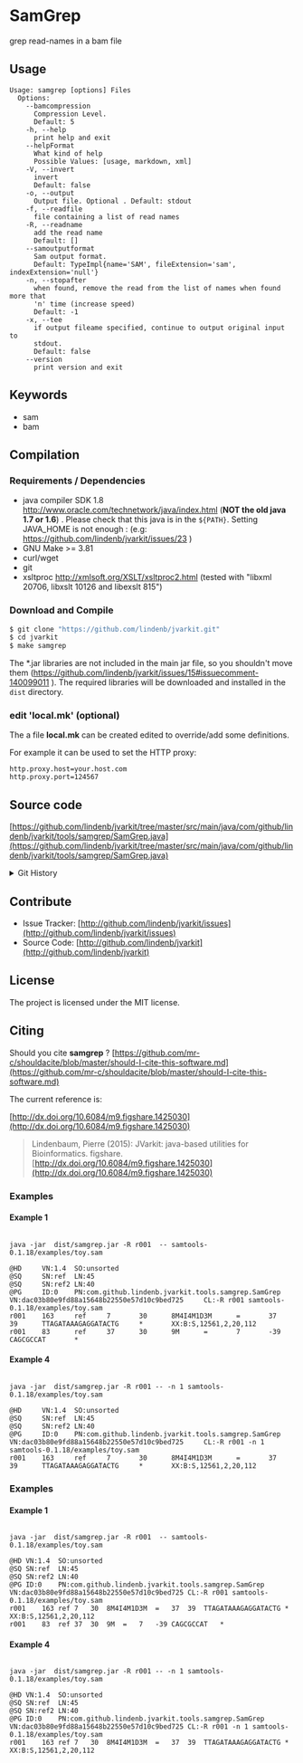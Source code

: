 # SamGrep

grep read-names in a bam file


## Usage

```
Usage: samgrep [options] Files
  Options:
    --bamcompression
      Compression Level.
      Default: 5
    -h, --help
      print help and exit
    --helpFormat
      What kind of help
      Possible Values: [usage, markdown, xml]
    -V, --invert
      invert
      Default: false
    -o, --output
      Output file. Optional . Default: stdout
    -f, --readfile
      file containing a list of read names
    -R, --readname
      add the read name
      Default: []
    --samoutputformat
      Sam output format.
      Default: TypeImpl{name='SAM', fileExtension='sam', indexExtension='null'}
    -n, --stopafter
      when found, remove the read from the list of names when found more that 
      'n' time (increase speed)
      Default: -1
    -x, --tee
      if output fileame specified, continue to output original input to 
      stdout. 
      Default: false
    --version
      print version and exit

```


## Keywords

 * sam
 * bam


## Compilation

### Requirements / Dependencies

* java compiler SDK 1.8 http://www.oracle.com/technetwork/java/index.html (**NOT the old java 1.7 or 1.6**) . Please check that this java is in the `${PATH}`. Setting JAVA_HOME is not enough : (e.g: https://github.com/lindenb/jvarkit/issues/23 )
* GNU Make >= 3.81
* curl/wget
* git
* xsltproc http://xmlsoft.org/XSLT/xsltproc2.html (tested with "libxml 20706, libxslt 10126 and libexslt 815")


### Download and Compile

```bash
$ git clone "https://github.com/lindenb/jvarkit.git"
$ cd jvarkit
$ make samgrep
```

The *.jar libraries are not included in the main jar file, so you shouldn't move them (https://github.com/lindenb/jvarkit/issues/15#issuecomment-140099011 ).
The required libraries will be downloaded and installed in the `dist` directory.

### edit 'local.mk' (optional)

The a file **local.mk** can be created edited to override/add some definitions.

For example it can be used to set the HTTP proxy:

```
http.proxy.host=your.host.com
http.proxy.port=124567
```
## Source code 

[https://github.com/lindenb/jvarkit/tree/master/src/main/java/com/github/lindenb/jvarkit/tools/samgrep/SamGrep.java](https://github.com/lindenb/jvarkit/tree/master/src/main/java/com/github/lindenb/jvarkit/tools/samgrep/SamGrep.java)


<details>
<summary>Git History</summary>

```
Wed May 17 14:09:36 2017 +0200 ; fix typo bioalcidae ; https://github.com/lindenb/jvarkit/commit/9db2344e7ce840df02c5a7b4e2a91d6f1a5f2e8d
Fri May 12 19:41:30 2017 +0200 ; fix make, empty doc ; https://github.com/lindenb/jvarkit/commit/52fcf6d46a779fd7153ebc032fae643d2e266e7e
Thu May 11 16:20:27 2017 +0200 ; move to jcommander ; https://github.com/lindenb/jvarkit/commit/15b6fabdbdd7ce0d1e20ca51e1c1a9db8574a59e
Sun May 7 13:21:47 2017 +0200 ; rm xml ; https://github.com/lindenb/jvarkit/commit/f37088a9651fa301c024ff5566534162bed8753d
Wed Apr 26 17:26:23 2017 +0200 ; cont jcommander ; https://github.com/lindenb/jvarkit/commit/ab6c7b760cd5376e08da24426cede7f84a6b3ae2
Fri Mar 25 17:18:27 2016 +0100 ; sammask ; https://github.com/lindenb/jvarkit/commit/b9c834afec6c7c9904baecd2fb2b61e57261da0f
Mon Jun 8 17:24:41 2015 +0200 ; cont ; https://github.com/lindenb/jvarkit/commit/f9a941d604f378ff40a32666c8381cb2450c7cfa
Fri May 23 15:32:54 2014 +0200 ; continue move to htsjdk ; https://github.com/lindenb/jvarkit/commit/b5a8a3bce5ecd952abffb7aae6223d1e03a9809e
Fri May 23 15:00:53 2014 +0200 ; cont moving to htsjdk ; https://github.com/lindenb/jvarkit/commit/81f98e337322928b07dfcb7a4045ba2464b7afa7
Mon May 12 10:28:28 2014 +0200 ; first sed on files ; https://github.com/lindenb/jvarkit/commit/79ae202e237f53b7edb94f4326fee79b2f71b8e8
Wed Feb 12 18:02:27 2014 +0100 ; fastq grep added ; https://github.com/lindenb/jvarkit/commit/8d109ebd8d8fd928b58289f90a970d83e3ce474e
Sun Feb 2 18:55:03 2014 +0100 ; cont ; https://github.com/lindenb/jvarkit/commit/abd24b56ec986dada1e5162be5bbd0dac0c2d57c
Sun Jan 5 16:10:56 2014 +0100 ; vcf set dict ; https://github.com/lindenb/jvarkit/commit/f023bc9b0685266627a260c67813e7b76d42bef1
Sat Jan 4 16:27:34 2014 +0100 ; vcf merge, peek vcf, samgrep cmd line, sw factory ; https://github.com/lindenb/jvarkit/commit/bd9a33f08c6e32efe9b54e1909527dc57dc55060
Wed Oct 30 13:27:25 2013 +0100 ; readme, added samgrep ; https://github.com/lindenb/jvarkit/commit/888cbb7cd4e41628858e7aaf5e0ac7979dbd6e55
Tue Jun 4 15:20:17 2013 +0200 ; sam2tsv ; https://github.com/lindenb/jvarkit/commit/e81d4706dd51297677ddb64dcc69aaa681eab4af
Mon May 6 21:49:31 2013 +0200 ; cont ; https://github.com/lindenb/jvarkit/commit/dfa89c3e08b7b6d1ba766dbdc6c7c4279f7b7a3d
```

</details>

## Contribute

- Issue Tracker: [http://github.com/lindenb/jvarkit/issues](http://github.com/lindenb/jvarkit/issues)
- Source Code: [http://github.com/lindenb/jvarkit](http://github.com/lindenb/jvarkit)

## License

The project is licensed under the MIT license.

## Citing

Should you cite **samgrep** ? [https://github.com/mr-c/shouldacite/blob/master/should-I-cite-this-software.md](https://github.com/mr-c/shouldacite/blob/master/should-I-cite-this-software.md)

The current reference is:

[http://dx.doi.org/10.6084/m9.figshare.1425030](http://dx.doi.org/10.6084/m9.figshare.1425030)

> Lindenbaum, Pierre (2015): JVarkit: java-based utilities for Bioinformatics. figshare.
> [http://dx.doi.org/10.6084/m9.figshare.1425030](http://dx.doi.org/10.6084/m9.figshare.1425030)



### Examples


#### Example 1


```

java -jar  dist/samgrep.jar -R r001  -- samtools-0.1.18/examples/toy.sam 

@HD     VN:1.4  SO:unsorted
@SQ     SN:ref  LN:45
@SQ     SN:ref2 LN:40
@PG     ID:0    PN:com.github.lindenb.jvarkit.tools.samgrep.SamGrep     VN:dac03b80e9fd88a15648b22550e57d10c9bed725     CL:-R r001 samtools-0.1.18/examples/toy.sam
r001    163     ref     7       30      8M4I4M1D3M      =       37      39      TTAGATAAAGAGGATACTG     *       XX:B:S,12561,2,20,112
r001    83      ref     37      30      9M      =       7       -39     CAGCGCCAT       *

```


#### Example 4


```

java -jar  dist/samgrep.jar -R r001 -- -n 1 samtools-0.1.18/examples/toy.sam 

@HD     VN:1.4  SO:unsorted
@SQ     SN:ref  LN:45
@SQ     SN:ref2 LN:40
@PG     ID:0    PN:com.github.lindenb.jvarkit.tools.samgrep.SamGrep     VN:dac03b80e9fd88a15648b22550e57d10c9bed725     CL:-R r001 -n 1 samtools-0.1.18/examples/toy.sam
r001    163     ref     7       30      8M4I4M1D3M      =       37      39      TTAGATAAAGAGGATACTG     *       XX:B:S,12561,2,20,112

```







### Examples

#### Example 1

```

java -jar  dist/samgrep.jar -R r001  -- samtools-0.1.18/examples/toy.sam 

@HD	VN:1.4	SO:unsorted
@SQ	SN:ref	LN:45
@SQ	SN:ref2	LN:40
@PG	ID:0	PN:com.github.lindenb.jvarkit.tools.samgrep.SamGrep	VN:dac03b80e9fd88a15648b22550e57d10c9bed725	CL:-R r001 samtools-0.1.18/examples/toy.sam
r001	163	ref	7	30	8M4I4M1D3M	=	37	39	TTAGATAAAGAGGATACTG	*	XX:B:S,12561,2,20,112
r001	83	ref	37	30	9M	=	7	-39	CAGCGCCAT	*

```





#### Example 4



```

java -jar  dist/samgrep.jar -R r001 -- -n 1 samtools-0.1.18/examples/toy.sam 

@HD	VN:1.4	SO:unsorted
@SQ	SN:ref	LN:45
@SQ	SN:ref2	LN:40
@PG	ID:0	PN:com.github.lindenb.jvarkit.tools.samgrep.SamGrep	VN:dac03b80e9fd88a15648b22550e57d10c9bed725	CL:-R r001 -n 1 samtools-0.1.18/examples/toy.sam
r001	163	ref	7	30	8M4I4M1D3M	=	37	39	TTAGATAAAGAGGATACTG	*	XX:B:S,12561,2,20,112

```





